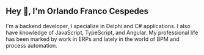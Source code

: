 ##  Hey 👋, I'm Orlando Franco Cespedes



I'm a backend developer, I specialize in Delphi and C# applications. I also have knowledge of JavaScript, TypeScript, and Angular.
My professional life has been marked by work in ERPs and lately in the world of BPM and process automation.
